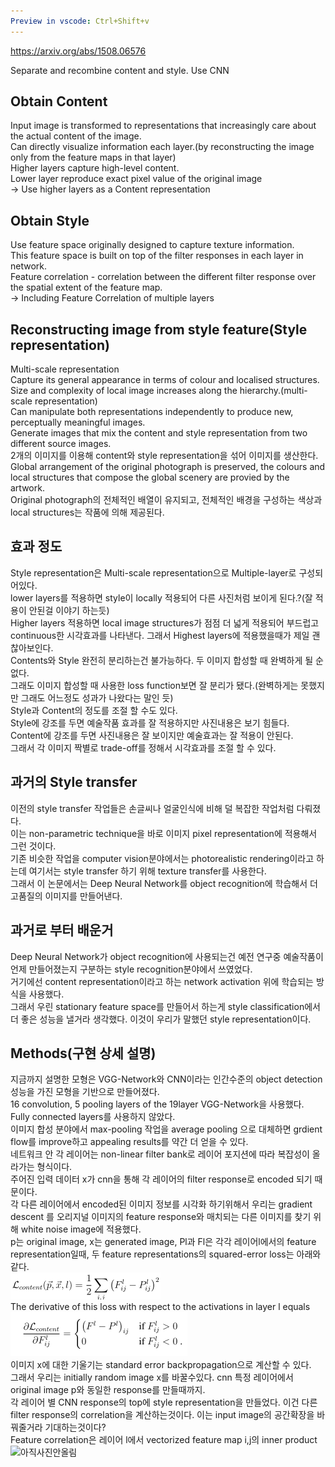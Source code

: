 ```yaml
---
Preview in vscode: Ctrl+Shift+v
---
```


https://arxiv.org/abs/1508.06576

Separate and recombine content and style.
Use CNN

## Obtain Content
Input image is transformed to representations that increasingly care about the actual content of the image.    
Can directly visualize information each layer.(by reconstructing the image only from the feature maps in that layer)   
Higher layers capture high-level content.   
Lower layer reproduce exact pixel value of the original image   
 -> Use higher layers as a Content representation   


## Obtain Style
Use feature space originally designed to capture texture information.   
This feature space is built on top of the filter responses in each layer in network.   
Feature correlation - correlation between the different filter response over the spatial extent of the feature map.   
 -> Including Feature Correlation of multiple layers   


## Reconstructing image from style feature(Style representation)
Multi-scale representation   
Capture its general appearance in terms of colour and localised structures.   
Size and complexity of local image increases along the hierarchy.(multi-scale representation)   
Can manipulate both representations independently to produce new, perceptually meaningful images.   
Generate images that mix the content and style representation from two different source images.   
2개의 이미지를 이용해 content와 style representation을 섞어 이미지를 생산한다.   
Global arrangement of the original photograph is preserved, the colours and local structures that compose the global scenery are provied by the artwork.   
Original photograph의 전체적인 배열이 유지되고, 전체적인 배경을 구성하는 색상과 local structures는 작품에 의해 제공된다.   

## 효과 정도
Style representation은 Multi-scale representation으로 Multiple-layer로 구성되어있다.   
lower layers를 적용하면 style이 locally 적용되어 다른 사진처럼 보이게 된다.?(잘 적용이 안된걸 이야기 하는듯)   
Higher layers 적용하면 local image structures가 점점 더 넓게 적용되어 부드럽고 continuous한 시각효과를 나타낸다. 그래서 Highest layers에 적용했을때가 제일 괜찮아보인다.   
Contents와 Style 완전히 분리하는건 불가능하다. 두 이미지 합성할 때 완벽하게 될 순 없다.   
그래도 이미지 합성할 때 사용한 loss function보면 잘 분리가 됐다.(완벽하게는 못했지만 그래도 어느정도 성과가 나왔다는 말인 듯)   
Style과 Content의 정도를 조절 할 수도 있다.   
Style에 강조를 두면 예술작품 효과를 잘 적용하지만 사진내용은 보기 힘들다.   
Content에 강조를 두면 사진내용은 잘 보이지만 예술효과는 잘 적용이 안된다.   
그래서 각 이미지 짝별로 trade-off를 정해서 시각효과를 조절 할 수 있다.

## 과거의 Style transfer
이전의 style transfer 작업들은 손글씨나 얼굴인식에 비해 덜 복잡한 작업처럼 다뤄졌다.   
이는 non-parametric technique을 바로 이미지 pixel representation에 적용해서 그런 것이다.    
기존 비슷한 작업을 computer vision분야에서는 photorealistic rendering이라고 하는데 여기서는 style transfer 하기 위해 texture transfer를 사용한다.    
그래서 이 논문에서는 Deep Neural Network를 object recognition에 학습해서 더 고품질의 이미지를 만들어낸다.   

## 과거로 부터 배운거
Deep Neural Network가 object recognition에 사용되는건 예전 연구중 예술작품이 언제 만들어졌는지 구분하는 style recognition분야에서 쓰였었다.   
거기에선 content representation이라고 하는 network activation 위에 학습되는 방식을 사용했다.   
그래서 우린 stationary feature space를 만들어서 하는게 style classification에서 더 좋은 성능을 낼거라 생각했다. 이것이 우리가 말했던 style representation이다.   


## Methods(구현 상세 설명)
지금까지 설명한 모형은 VGG-Network와 CNN이라는 인간수준의 object detection성능을 가진 모형을 기반으로 만들어졌다.   
16 convolution, 5 pooling layers of the 19layer VGG-Network을 사용했다.    
Fully connected layers를 사용하지 않았다.   
이미지 합성 분야에서 max-pooling 작업을 average pooling 으로 대체하면 grdient flow를 improve하고 appealing results를 약간 더 얻을 수 있다.    
네트워크 안 각 레이어는 non-linear filter bank로 레이어 포지션에 따라 복잡성이 올라가는 형식이다.   
주어진 입력 데이터 x가 cnn을 통해 각 레이어의 filter response로 encoded 되기 때문이다.   
각 다른 레이어에서 encoded된 이미지 정보를 시각화 하기위해서 우리는 gradient descent 를 오리지널 이미지의 feature response와 매치되는 다른 이미지를 찾기 위해 white noise image에 적용했다.   
p는 original image, x는 generated image, Pl과 Fl은 각각 레이어l에서의 feature representation일때, 두 feature representations의 squared-error loss는 아래와 같다.   
![eq1](img/eq1.PNG)  
The derivative of this loss with respect to the activations in layer l equals   
![eq2](img/eq2.PNG)   
이미지 x에 대한 기울기는 standard error backpropagation으로 계산할 수 있다.   
그래서 우리는 initially random image x를 바꿀수있다. cnn 특정 레이어에서 original image p와 동일한 response를 만들때까지.   
각 레이어 별 CNN response의 top에 style representation을 만들었다. 이건 다른 filter response의 correlation을 계산하는것이다. 이는 input image의 공간확장을 바꿔줄거라 기대하는것이다?    
Feature correlation은 레이어 l에서 vectorized feature map i,j의 inner product   
![아직사진안올림](img/eq3.PNG)   

